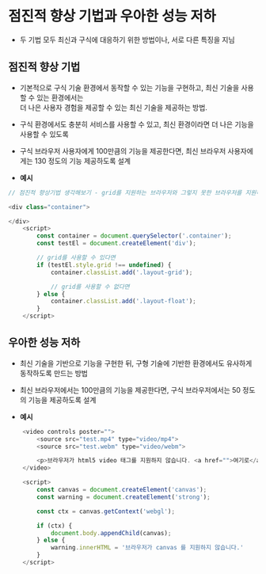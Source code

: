 # 점진적 향상 기법과 우아한 성능 저하
* 두 기법 모두 최신과 구식에 대응하기 위한 방법이나, 서로 다른 특징을 지님

## 점진적 향상 기법
* 기본적으로 구식 기술 환경에서 동작할 수 있는 기능을 구현하고, 최신 기술을 사용할 수 있는 환경에서는   
더 나은 사용자 경험을 제공할 수 있는 최신 기술을 제공하는 방법.

* 구식 환경에서도 충분히 서비스를 사용할 수 있고, 최신 환경이라면 더 나은 기능을 사용할 수 있도록

* 구식 브라우저 사용자에게 100만큼의 기능을 제공한다면, 최신 브라우저 사용자에게는 130 정도의 기능 제공하도록 설계

* **예시**
```js
// 점진적 향상기법 생각해보기 - grid를 지원하는 브라우저와 그렇지 못한 브라우저를 지원하는 방법

<div class="container">

</div>
    <script>
        const container = document.querySelector('.container');
        const testEl = document.createElement('div');

        // grid를 사용할 수 있다면
        if (testEl.style.grid !== undefined) {
            container.classList.add('.layout-grid');

            // grid를 사용할 수 없다면
        } else {
            container.classList.add('.layout-float');
        }
    </script>

```

## 우아한 성능 저하
* 최신 기술을 기반으로 기능을 구현한 뒤, 구형 기술에 기반한 환경에서도 유사하게 동작하도록 만드는 방법

* 최신 브라우저에서는 100만큼의 기능을 제공한다면, 구식 브라우저에서는 50 정도의 기능을 제공하도록 설계

* **예시**
```js
    <video controls poster="">
        <source src="test.mp4" type="video/mp4">
        <source src="test.webm" type="video/webm">

        <p>브라우저가 html5 video 태그를 지원하지 않습니다. <a href="">여기로</a> 이동하시면 비디오를 다운받으실 수 있습니다.</p>
    </video>

    <script>
        const canvas = document.createElement('canvas');
        const warning = document.createElement('strong');

        const ctx = canvas.getContext('webgl');

        if (ctx) {
            document.body.appendChild(canvas);
        } else {
            warning.innerHTML = '브라우저가 canvas 를 지원하지 않습니다.'
        }
    </script>
```
